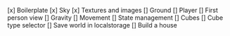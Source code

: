 [x] Boilerplate
[x] Sky
[x] Textures and images
[] Ground
[] Player
[] First person view
[] Gravity
[] Movement
[] State management
[] Cubes
[] Cube type selector
[] Save world in localstorage
[] Build a house